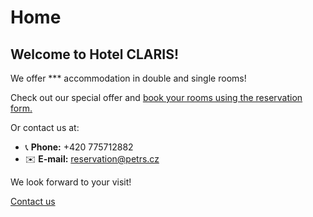 # **Home**

## Welcome to Hotel CLARIS!

We offer *** accommodation in double and single rooms!

Check out our special offer and [book your rooms using the reservation form.](https://www.secure-hotel-booking.com/modification/Hotel-Claris/2V82/en-US)

Or contact us at:

- 📞 **Phone:** +420 775712882
- ✉️ **E-mail:** reservation@petrs.cz

We look forward to your visit!

[Contact us](contact.md)
